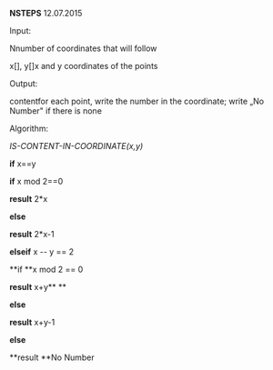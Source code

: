 **NSTEPS** 12.07.2015

Input:

Nnumber of coordinates that will follow

x\[\], y\[\]x and y coordinates of the points

Output:

contentfor each point, write the number in the coordinate; write „No
Number" if there is none

Algorithm:

*IS-CONTENT-IN-COORDINATE(x,y)*

**if** x==y

**if** x mod 2==0

**result** 2\*x

**else**

**result** 2\*x-1

**elseif** x -- y == 2

**if **x mod 2 == 0

**result** x+y** **

**else**

**result** x+y-1

**else**

**result **No Number
